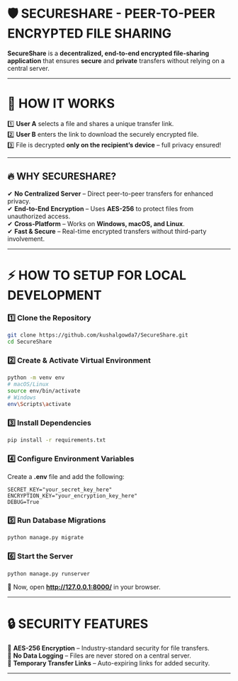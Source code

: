 # 🛡️ SECURESHARE - PEER-TO-PEER ENCRYPTED FILE SHARING

**SecureShare** is a **decentralized, end-to-end encrypted file-sharing application** that ensures **secure** and **private** transfers without relying on a central server.

---

# 🚀 HOW IT WORKS
1️⃣ **User A** selects a file and shares a unique transfer link.  
2️⃣ **User B** enters the link to download the securely encrypted file.  
3️⃣ File is decrypted **only on the recipient’s device** – full privacy ensured!  

---

## 🔥 WHY SECURESHARE?
✔ **No Centralized Server** – Direct peer-to-peer transfers for enhanced privacy.  
✔ **End-to-End Encryption** – Uses **AES-256** to protect files from unauthorized access.  
✔ **Cross-Platform** – Works on **Windows, macOS, and Linux**.  
✔ **Fast & Secure** – Real-time encrypted transfers without third-party involvement.  

---

# ⚡ HOW TO SETUP FOR LOCAL DEVELOPMENT

### **1️⃣ Clone the Repository**
```bash
git clone https://github.com/kushalgowda7/SecureShare.git
cd SecureShare
```

### **2️⃣ Create & Activate Virtual Environment**
```bash
python -m venv env
# macOS/Linux
source env/bin/activate  
# Windows
env\Scripts\activate  
```

### **3️⃣ Install Dependencies**
```bash
pip install -r requirements.txt
```

### **4️⃣ Configure Environment Variables**
Create a **.env** file and add the following:
```plaintext
SECRET_KEY="your_secret_key_here"
ENCRYPTION_KEY="your_encryption_key_here"
DEBUG=True
```

### **5️⃣ Run Database Migrations**
```bash
python manage.py migrate
```

### **6️⃣ Start the Server**
```bash
python manage.py runserver
```

🔗 Now, open **http://127.0.0.1:8000/** in your browser.

---


# 🔒 SECURITY FEATURES
🔹 **AES-256 Encryption** – Industry-standard security for file transfers.  
🔹 **No Data Logging** – Files are never stored on a central server.  
🔹 **Temporary Transfer Links** – Auto-expiring links for added security.  

---


